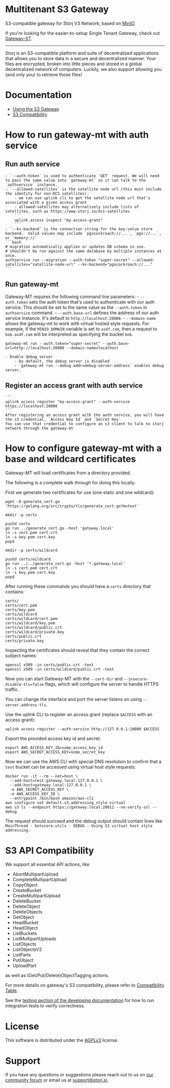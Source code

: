 # Multitenant S3 Gateway

S3-compatible gateway for Storj V3 Network, based on [MinIO](https://github.com/minio/minio).

If you're looking for the easier-to-setup Single Tenant Gateway, check out [Gateway-ST](https://github.com/storj/gateway-st).

----

Storj is an S3-compatible platform and suite of decentralized applications that
allows you to store data in a secure and decentralized manner. Your files are
encrypted, broken into little pieces and stored in a global decentralized
network of computers. Luckily, we also support allowing you (and only you) to
retrieve those files!

# Documentation

* [Using the S3 Gateway](https://docs.storj.io/dcs/api-reference/s3-gateway)
* [S3 Compatibility](https://github.com/storj/gateway-st/blob/main/docs/s3-compatibility.md)

# How to run gateway-mt with auth service

## Run auth service

    - `--auth-token` is used to authenticate `GET` request. We will need to pass the same value into `gateway-mt` so it can talk to the `authservice` instance.
    - `--allowed-satellites` is the satellite node url (this must include the identity for non-DCS satellites).
        - we can use uplink cli to get the satellite node url that's associated with a given access grant
        - allowed-satellites may alternatively include lists of satellites, such as https://www.storj.io/dcs-satellites
        ```
        uplink access inspect "my-access-grant"
        ```
    - `--kv-backend` is the connection string for the key-value store backend.  Valid values may include `pgxcockroach://...`, `pgx://...`, or `memory://`
    ```bash
    # migration automatically applies or updates DB schema in use.
    # shouldn't be run against the same database by multiple instances at once.
    authservice run --migration --auth-token "super-secret" --allowed-satellites="satellite-node-url" --kv-backend="pgxcockroach://..."
    ```
## Run gateway-mt


Gateway-MT requires the following command line parameters:
      - `--auth.token` sets the auth token that's used to authenticate with our auth service. This should be set to the same value as the `--auth.token` in `authservice` command.
      - `--auth.base-url` defines the address of our auth service instance. It's default to `http://localhost:20000`.
      - `--domain-name` allows the gateway-mt to work with virtual hosted style requests. For example, if the `MINIO_DOMAIN` variable is set to `asdf.com`, then a request to `bob.asdf.com` will be interpreted as specifying the bucket `bob`.

    gateway-mt run --auth.token="super-secret" --auth.base-url=http://localhost:20000 --domain-name=localhost

    - Enable debug server
        - by default, the debug server is disabled
        - `gateway-mt run --debug.addr=debug-server-address` enables debug server.

## Register an access grant with auth service
    ```
    uplink access register "my-access-grant" --auth-service https://localhost:20000
    ```
    After registering an access grant with the auth service, you will have the s3 credential, `Access Key Id` and `Secret Key`
    You can use that credential to configure an s3 client to talk to storj network through the gateway-mt


# How to configure gateway-mt with a base and wildcard certificates

Gateway-MT will load certificates from a directory provided.

The following is a complete walk through for doing this locally.

First we generate two certificates for use (one static and one wildcard):

```
wget -O generate_cert.go 'https://golang.org/src/crypto/tls/generate_cert.go?m=text'

mkdir -p certs

pushd certs
go run ../generate_cert.go -host 'gateway.local'
ln -s cert.pem cert.crt
ln -s key.pem cert.key
popd

mkdir -p certs/wildcard

pushd certs/wildcard
go run ../../generate_cert.go -host '*.gateway.local'
ln -s cert.pem cert.crt
ln -s key.pem cert.key
popd
```

After running these commands you should have a `certs` directory that contains:

```
certs/
certs/cert.pem
certs/key.pem
certs/wildcard
certs/wildcard/cert.pem
certs/wildcard/key.pem
certs/wildcard/public.crt
certs/wildcard/private.key
certs/public.crt
certs/private.key
```

Inspecting the certificates should reveal that they contain the correct subject names:

```
openssl x509 -in certs/public.crt -text
openssl x509 -in certs/wildcard/public.crt -text
```

Now you can start Gateway-MT with the `--cert-dir` and `--insecure-disable-tls=false`
flags, which will configure the server to handle HTTPS traffic.

You can change the interface and port the server listens on using `--server.address-tls`.

Use the uplink CLI to register an access grant (replace `$ACCESS` with an access grant):

```
uplink access register --auth-service http://127.0.0.1:20000 $ACCESS
```

Export the provided access key id and secret:

```
export AWS_ACCESS_KEY_ID=some_access_key_id
export AWS_SECRET_ACCESS_KEY=some_secret_key
```

Now we can use the AWS CLI with special DNS resolution to confirm that a `test`
bucket can be accessed using virtual host style requests:

```
docker run -it --rm --net=host \
  --add-host=test.gateway.local:127.0.0.1 \
  --add-host=gateway.local:127.0.0.1 \
  -e AWS_SECRET_ACCESS_KEY \
  -e AWS_ACCESS_KEY_ID \
  --entrypoint /bin/bash amazon/aws-cli
aws configure set default.s3.addressing_style virtual
aws s3 ls --endpoint https://gateway.local:20011 --no-verify-ssl --debug
```

The request should succeed and the debug output should contain lines like
`MainThread - botocore.utils - DEBUG - Using S3 virtual host style addressing.`

# S3 API Compatibility

We support all essential API actions, like

* AbortMultipartUpload
* CompleteMultipartUpload
* CopyObject
* CreateBucket
* CreateMultipartUpload
* DeleteBucket
* DeleteObject
* DeleteObjects
* GetObject
* HeadBucket
* HeadObject
* ListBuckets
* ListMultipartUploads
* ListObjects
* ListObjectsV2
* ListParts
* PutObject
* UploadPart

as well as (Get/Put/Delete)ObjectTagging actions.

For more details on gateway's S3 compatibility, please refer to [Compatibility
Table](https://github.com/storj/gateway-st/blob/main/docs/s3-compatibility.md).

See the [testing section of the developing documentation](../DEVELOPING.md#testing)
for how to run integration tests to verify correctness.

# License

This software is distributed under the
[AGPLv3](https://www.gnu.org/licenses/agpl-3.0.en.html) license.

# Support

If you have any questions or suggestions please reach out to us on
[our community forum](https://forum.storj.io/) or
email us at support@storj.io.
